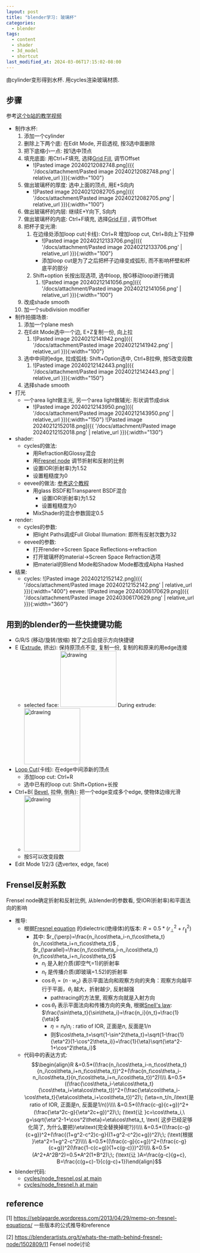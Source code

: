 ```yaml
---
layout: post
title: "blender学习: 玻璃杯"
categories:
  - blender
tags:
  - content
  - shader
  - 3d_model
  - shortcut
last_modified_at: 2024-03-06T17:15:02-08:00
---
```


由cylinder变形得到水杯. 用cycles渲染玻璃材质.
## 步骤

参考[这个b站的教学视频](https://www.bilibili.com/video/BV1Fg4y127c7/) 

- 制作水杯:
	1. 添加一个cylinder
	2. 删除上下两个底: 在Edit Mode, 开启透视, 按3选中面删除
	3. 把下底缩小一点: 按1选中顶点
	4. 填充底面: 用Ctrl+F填充, 选择[Grid Fill](https://docs.blender.org/manual/en/latest/modeling/meshes/editing/face/grid_fill.html), 调节Offset
		-  ![Pasted image 20240212082748.png]({{ '/docs/attachment/Pasted image 20240212082748.png' | relative_url }}){:width="100"} 
	5. 做出玻璃杯的厚度: 选中上面的顶点, 用E+S向内
		-  ![Pasted image 20240212082705.png]({{ '/docs/attachment/Pasted image 20240212082705.png' | relative_url }}){:width="100"} 
	6. 做出玻璃杯的内层: 继续E+Y向下, S向内
	7. 做出玻璃杯的内底: Ctrl+F填充, 选择[Grid Fill](https://docs.blender.org/manual/en/latest/modeling/meshes/editing/face/grid_fill.html) , 调节Offset
	8. 把杯子变光滑:
		1. 在边缘处添加loop cut(卡线): Ctrl+R 增加loop cut, Ctrl+B向上下拉伸
			-  ![Pasted image 20240212133706.png]({{ '/docs/attachment/Pasted image 20240212133706.png' | relative_url }}){:width="100"} 
			- 添加loop cut是为了之后把杯子边缘变成弧形, 而不影响杯壁和杯底平的部分
		1. Shift+option 长按出现选项, 选中loop, 按G移动loop进行微调
			1. ![Pasted image 20240212141056.png]({{ '/docs/attachment/Pasted image 20240212141056.png' | relative_url }}){:width="100"} 
	9. 改成shade smooth
	10. 加一个subdivision modifier
- 制作拍摄场景:
	1. 添加一个plane mesh
	2. 在Edit Mode选中一个边, E+Z复制一份, 向上拉
		1. ![Pasted image 20240212141942.png]({{ '/docs/attachment/Pasted image 20240212141942.png' | relative_url }}){:width="100"} 
	3. 选中中间的edge, 拉成弧线: Shift+Option选中, Ctrl+B拉伸, 按S改变段数
		1. ![Pasted image 20240212142443.png]({{ '/docs/attachment/Pasted image 20240212142443.png' | relative_url }}){:width="150"} 
	4. 选择shade smooth
- 打光
	- 一个area light做主光, 另一个area light做辅光: 形状调节成disk
		- ![Pasted image 20240212143950.png]({{ '/docs/attachment/Pasted image 20240212143950.png' | relative_url }}){:width="150"} ![Pasted image 20240212152018.png]({{ '/docs/attachment/Pasted image 20240212152018.png' | relative_url }}){:width="130"}  
- shader: 
	- cycles的做法:
		- 用Refraction和Glossy混合
		- 用[Fresnel node](https://docs.blender.org/manual/en/4.0/render/shader_nodes/input/fresnel.html) 调节折射和反射的比例
		- 设置IOR(折射率)为1.52
		- 设置粗糙度为0
	- eevee的做法: [参考这个教程](https://www.bilibili.com/video/BV1Fe411Y7oY/) 
		- 用glass BSDF和Transparent BSDF混合
			- 设置IOR(折射率)为1.52
			- 设置粗糙度为0
		- MixShader的混合参数固定0.5
- render:
	- cycles的参数: 
		- 把light Paths调成Full Global Illumation: 即所有反射次数为32
	- eevee的参数:
		- 打开render->Screen Space Reflections->refraction
		- 打开玻璃杯的material->Screen Space Refraction选项
		- 把material的Blend Mode和Shadow Mode都改成Alpha Hashed
- 结果: 
	- cycles: ![Pasted image 20240212152142.png]({{ '/docs/attachment/Pasted image 20240212152142.png' | relative_url }}){:width="400"}  eevee: ![Pasted image 20240306170629.png]({{ '/docs/attachment/Pasted image 20240306170629.png' | relative_url }}){:width="360"} 
 
 
## 用到的blender的一些快捷键功能

- G/R/S (移动/旋转/放缩) 按了之后会提示方向快捷键
- E ([Extrude](https://docs.blender.org/manual/en/2.80/modeling/meshes/editing/duplicating/extrude.html), 挤出): 保持原顶点不变, 复制一份, 复制的和原来的用edge连接
	- selected face: <img src="https://docs.blender.org/manual/en/2.80/_images/modeling_meshes_editing_duplicating_extrude_face-before.png" alt="drawing" width="150"/>  During extrude:  <img src="https://docs.blender.org/manual/en/2.80/_images/modeling_meshes_editing_duplicating_extrude_face-after.png" alt="drawing" width="150"/>  
- [Loop Cut](https://docs.blender.org/manual/en/latest/modeling/meshes/tools/loop.html)(卡线): 在edge中间添新的顶点
	- 添加loop cut: Ctrl+R
	- 选中已有的loop cut: Shift+Option+长按
- Ctrl+B( [Bevel](https://docs.blender.org/manual/en/2.81/modeling/meshes/editing/subdividing/bevel.html#:~:text=The%20Bevel%20tool%20smooths%20the,above%20to%20run%20the%20tool.), 拉伸, 倒角): 把一个edge变成多个edge, 使物体边缘光滑
	- <img src="https://docs.blender.org/manual/zh-hans/2.81/_images/modeling_meshes_editing_subdividing_bevel_example-4.png" alt="drawing" width="150"/> 
	- 按S可以改变段数
- Edit Mode 1/2/3 (选vertex, edge, face)

## Frensel反射系数

Frensel node确定折射和反射比例, 从blender的参数看, 受IOR(折射率)和平面法向的影响

- 推导: 
	- 根据[Fresnel equation](https://en.wikipedia.org/wiki/Fresnel_equations) 的dielectric(绝缘体)的版本: $R=0.5*(r_{\perp}^2+r_{\parallel}^2)$ 
		- 其中: $r_{\perp}=\frac{n_i\cos\theta_i-n_t\cos\theta_t}{n_i\cos\theta_i+n_t\cos\theta_t}$  , $r_{\parallel}=\frac{n_t\cos\theta_i-n_i\cos\theta_t}{n_t\cos\theta_i+n_i\cos\theta_t}$  
			- $n_i$ 是入射介质(即空气=1)的折射率
			- $n_t$ 是传播介质(即玻璃=1.52)的折射率
			- $\cos\theta_i=(n\cdot w_o)$ 表示平面法向和观察方向的夹角：观察方向越平行于平面，$\theta_i$ 越大，折射越少, 反射越强
				- pathtracing的方法里, 观察方向就是入射方向
			- $\cos\theta_t$ 表示平面法向和传播方向的夹角, 根据[Snell's law](https://en.wikipedia.org/wiki/Snell%27s_law): $\frac{\sin\theta_t}{\sin\theta_i}=\frac{n_i}{n_t}=\frac{1}{\eta}$ 
				-  $\eta=n_t/n_i$ : ratio of IOR, 正面是$n$, 反面是$1/n$   
				- 则$\cos\theta_t=\sqrt{1-\sin^2\theta_t}=\sqrt{1-\frac{1}{\eta^2}(1-\cos^2\theta_i)}=\frac{1}{\eta}\sqrt{\eta^2-1+\cos^2\theta_i}$  
	- 代码中的表达方式:
		$$\begin{align}R &=0.5*((\frac{n_i\cos\theta_i-n_t\cos\theta_t}{n_i\cos\theta_i+n_t\cos\theta_t})^2+(\frac{n_t\cos\theta_i-n_i\cos\theta_t}{n_t\cos\theta_i+n_i\cos\theta_t})^2)\\\\ &=0.5*((\frac{\cos\theta_i-\eta\cos\theta_t}{\cos\theta_i+\eta\cos\theta_t})^2+(\frac{\eta\cos\theta_i-\cos\theta_t}{\eta\cos\theta_i+\cos\theta_t})^2)\; (\eta=n_t/n_i\text{是ratio of IOR, 正面是n, 反面是1/n)}\\\\ &=0.5*((\frac{c-g}{c+g})^2+(\frac{\eta^2c-g}{\eta^2c+g})^2)\;\; (\text{让 }c=\cos\theta_i,\  g=\sqrt{\eta^2-1+\cos^2\theta}=\eta\cos\theta_t, \text{ 这步已经足够化简了, 为什么要把}\eta\text{完全替换掉呢?})\\\\ &=0.5*((\frac{c-g}{c+g})^2+(\frac{(1+g^2-c^2)c-g}{(1+g^2-c^2)c+g})^2)\;\; (\text{根据 }\eta^2=1+g^2-c^2)\\\\  &=0.5*((\frac{c-g}{c+g})^2+(\frac{c-g}{c+g})^2(\frac{1-c(c+g)}{1+c(g-c)})^2)\\\\  &=0.5*(A^2+A^2B^2)=0.5*A^2(1+B^2)\;\; (\text{让 }A=\frac{g-c}{g+c}, B=\frac{c(g+c)-1}{c(g-c)+1})\end{align}$$
- blender代码: 
	- [cycles/node_fresnel.osl at main](https://projects.blender.org/blender/cycles/src/branch/main/src/kernel/osl/shaders/node_fresnel.osl) 
	-  [cycles/node_fresnel.h at main](https://projects.blender.org/blender/cycles/src/branch/main/src/kernel/osl/shaders/node_fresnel.h) 

## reference 
<span id="ref"></span>

[1] https://seblagarde.wordpress.com/2013/04/29/memo-on-fresnel-equations/ 一些版本的公式推导和reference

[2] https://blenderartists.org/t/whats-the-math-behind-fresnel-node/1502809/11 Fensel node讨论




